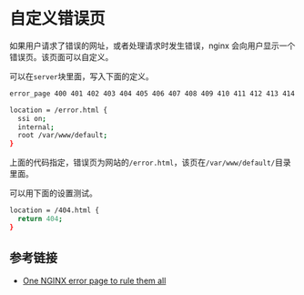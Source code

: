 # 自定义错误页

如果用户请求了错误的网址，或者处理请求时发生错误，nginx 会向用户显示一个错误页。该页面可以自定义。

可以在`server`块里面，写入下面的定义。

```bash
error_page 400 401 402 403 404 405 406 407 408 409 410 411 412 413 414 415 416 417 418 421 422 423 424 426 428 429 431 451 500 501 502 503 504 505 506 507 508 510 511 /error.html;

location = /error.html {
  ssi on;
  internal;
  root /var/www/default;
}
```

上面的代码指定，错误页为网站的`/error.html`，该页在`/var/www/default/`目录里面。

可以用下面的设置测试。

```bash
location = /404.html {
  return 404;
}
```

## 参考链接

- [One NGINX error page to rule them all](https://blog.adriaan.io/one-nginx-error-page-to-rule-them-all.html)
